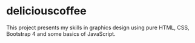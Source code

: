 # deliciouscoffee

This project presents my skills in graphics design using pure HTML, CSS, Bootstrap 4 and some basics of JavaScript.
